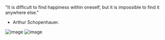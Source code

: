 "It is difficult to find happiness within oneself, but it is impossible to find it anywhere else." 
- Arthur Schopenhauer.

![image](https://user-images.githubusercontent.com/88633211/139114174-62f367bd-e96c-4534-802d-1f339a6efad5.png) ![image](https://user-images.githubusercontent.com/88633211/139116140-86822f65-d009-46d0-9c8e-7d3af1dfd17c.png)

